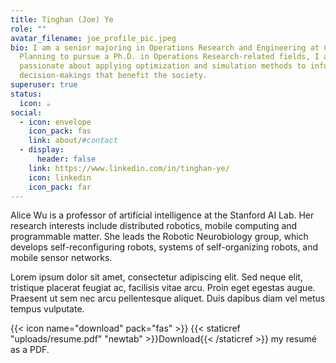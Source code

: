 ```yaml
---
title: Tinghan (Joe) Ye
role: ""
avatar_filename: joe_profile_pic.jpeg
bio: I am a senior majoring in Operations Research and Engineering at Cornell.
  Planning to pursue a Ph.D. in Operations Research-related fields, I am
  passionate about applying optimization and simulation methods to inform
  decision-makings that benefit the society.
superuser: true
status:
  icon: ☕️
social:
  - icon: envelope
    icon_pack: fas
    link: about/#contact
  - display:
      header: false
    link: https://www.linkedin.com/in/tinghan-ye/
    icon: linkedin
    icon_pack: far
---
```


Alice Wu is a professor of artificial intelligence at the Stanford AI Lab. Her research interests include distributed robotics, mobile computing and programmable matter. She leads the Robotic Neurobiology group, which develops self-reconfiguring robots, systems of self-organizing robots, and mobile sensor networks.

Lorem ipsum dolor sit amet, consectetur adipiscing elit. Sed neque elit, tristique placerat feugiat ac, facilisis vitae arcu. Proin eget egestas augue. Praesent ut sem nec arcu pellentesque aliquet. Duis dapibus diam vel metus tempus vulputate.

{{< icon name="download" pack="fas" >}} {{< staticref "uploads/resume.pdf" "newtab" >}}Download{{< /staticref >}} my resumé as a PDF.
